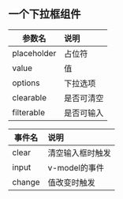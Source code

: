 ## 一个下拉框组件

参数名|说明
--|:--
placeholder|占位符
value|值
options|下拉选项
clearable|是否可清空
filterable|是否可输入

事件名|说明
--|:--
clear|清空输入框时触发
input|v-model的事件
change|值改变时触发
